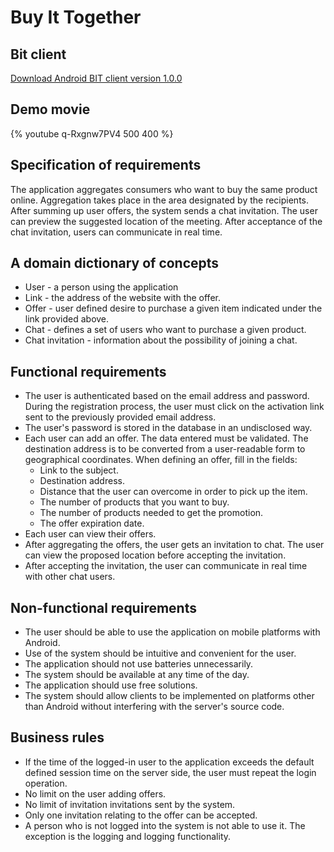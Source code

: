 # Buy It Together

## Bit client
[Download Android BIT client version 1.0.0](https://github.com/Buy-It-Together/Android-BIT-Client/releases/download/v1.0.0/BITv1.0.0.apk)

## Demo movie
{% youtube q-Rxgnw7PV4 500 400 %}

## Specification of requirements
The application aggregates consumers who want to buy the same product online. Aggregation takes place in the area designated by the recipients. After summing up user offers, the system sends a chat invitation. The user can preview the suggested location of the meeting. After acceptance of the chat invitation, users can communicate in real time.

## A domain dictionary of concepts
- User - a person using the application
- Link - the address of the website with the offer.
- Offer - user defined desire to purchase a given item indicated under the link provided above.
- Chat - defines a set of users who want to purchase a given product.
- Chat invitation - information about the possibility of joining a chat.

## Functional requirements
- The user is authenticated based on the email address and password. During the registration process, the user must click on the activation link sent to the previously provided email address.
- The user's password is stored in the database in an undisclosed way.
- Each user can add an offer. The data entered must be validated. The destination address is to be converted from a user-readable form to geographical coordinates. When defining an offer, fill in the fields:
  - Link to the subject.
  - Destination address.
  - Distance that the user can overcome in order to pick up the item.
  - The number of products that you want to buy.
  - The number of products needed to get the promotion.
  - The offer expiration date.
- Each user can view their offers.
- After aggregating the offers, the user gets an invitation to chat. The user can view the proposed location before accepting the invitation.
- After accepting the invitation, the user can communicate in real time with other chat users.

## Non-functional requirements
- The user should be able to use the application on mobile platforms with Android.
- Use of the system should be intuitive and convenient for the user.
- The application should not use batteries unnecessarily.
- The system should be available at any time of the day.
- The application should use free solutions.
- The system should allow clients to be implemented on platforms other than Android without interfering with the server's source code.

## Business rules
- If the time of the logged-in user to the application exceeds the default defined session time on the server side, the user must repeat the login operation.
- No limit on the user adding offers.
- No limit of invitation invitations sent by the system.
- Only one invitation relating to the offer can be accepted.
- A person who is not logged into the system is not able to use it. The exception is the logging and logging functionality. 
